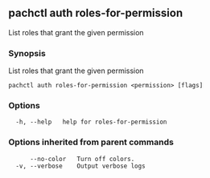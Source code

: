 ## pachctl auth roles-for-permission

List roles that grant the given permission

### Synopsis

List roles that grant the given permission

```
pachctl auth roles-for-permission <permission> [flags]
```

### Options

```
  -h, --help   help for roles-for-permission
```

### Options inherited from parent commands

```
      --no-color   Turn off colors.
  -v, --verbose    Output verbose logs
```

